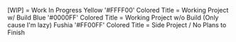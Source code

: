 [WIP] = Work In Progress
Yellow '#FFFF00' Colored Title = Working Project w/ Build
Blue '#0000FF' Colored Title = Working Project w/o Build (Only cause I'm lazy)
Fushia '#FF00FF' Colored Title = Side Project / No Plans to Finish
